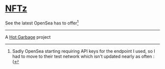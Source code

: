 # [NFTz](https://nftz.hotgarba.ge)

See the latest OpenSea has to offer[^*]

[^*]:Sadly OpenSea starting requiring API keys for the endpoint I used, so I had to move to their test network which isn't updated nearly as often :(

---
A <a href="https://www.hotgarba.ge">Hot Garbage</a> project
